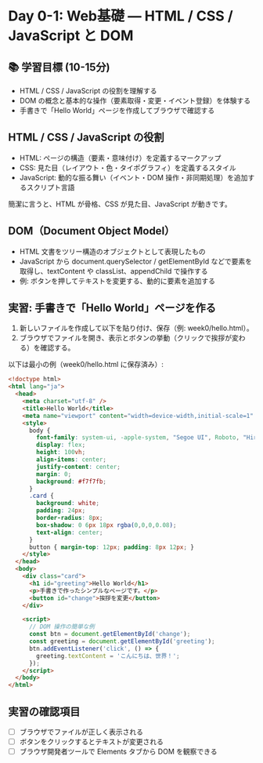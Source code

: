 # Day 0-1: Web基礎 — HTML / CSS / JavaScript と DOM

## 📚 学習目標 (10-15分)

- HTML / CSS / JavaScript の役割を理解する
- DOM の概念と基本的な操作（要素取得・変更・イベント登録）を体験する
- 手書きで「Hello World」ページを作成してブラウザで確認する

## HTML / CSS / JavaScript の役割

- HTML: ページの構造（要素・意味付け）を定義するマークアップ
- CSS: 見た目（レイアウト・色・タイポグラフィ）を定義するスタイル
- JavaScript: 動的な振る舞い（イベント・DOM 操作・非同期処理）を追加するスクリプト言語

簡潔に言うと、HTML が骨格、CSS が見た目、JavaScript が動きです。

## DOM（Document Object Model）

- HTML 文書をツリー構造のオブジェクトとして表現したもの
- JavaScript から document.querySelector / getElementById などで要素を取得し、textContent や classList、appendChild で操作する
- 例: ボタンを押してテキストを変更する、動的に要素を追加する

## 実習: 手書きで「Hello World」ページを作る

1. 新しいファイルを作成して以下を貼り付け、保存（例: week0/hello.html）。
2. ブラウザでファイルを開き、表示とボタンの挙動（クリックで挨拶が変わる）を確認する。

以下は最小の例（week0/hello.html に保存済み）:

```html
<!doctype html>
<html lang="ja">
  <head>
    <meta charset="utf-8" />
    <title>Hello World</title>
    <meta name="viewport" content="width=device-width,initial-scale=1" />
    <style>
      body {
        font-family: system-ui, -apple-system, "Segoe UI", Roboto, "Hiragino Kaku Gothic ProN", "Noto Sans JP", sans-serif;
        display: flex;
        height: 100vh;
        align-items: center;
        justify-content: center;
        margin: 0;
        background: #f7f7fb;
      }
      .card {
        background: white;
        padding: 24px;
        border-radius: 8px;
        box-shadow: 0 6px 18px rgba(0,0,0,0.08);
        text-align: center;
      }
      button { margin-top: 12px; padding: 8px 12px; }
    </style>
  </head>
  <body>
    <div class="card">
      <h1 id="greeting">Hello World</h1>
      <p>手書きで作ったシンプルなページです。</p>
      <button id="change">挨拶を変更</button>
    </div>

    <script>
      // DOM 操作の簡単な例
      const btn = document.getElementById('change');
      const greeting = document.getElementById('greeting');
      btn.addEventListener('click', () => {
        greeting.textContent = 'こんにちは、世界！';
      });
    </script>
  </body>
</html>
```

## 実習の確認項目

- [ ] ブラウザでファイルが正しく表示される
- [ ] ボタンをクリックするとテキストが変更される
- [ ] ブラウザ開発者ツールで Elements タブから DOM を観察できる
